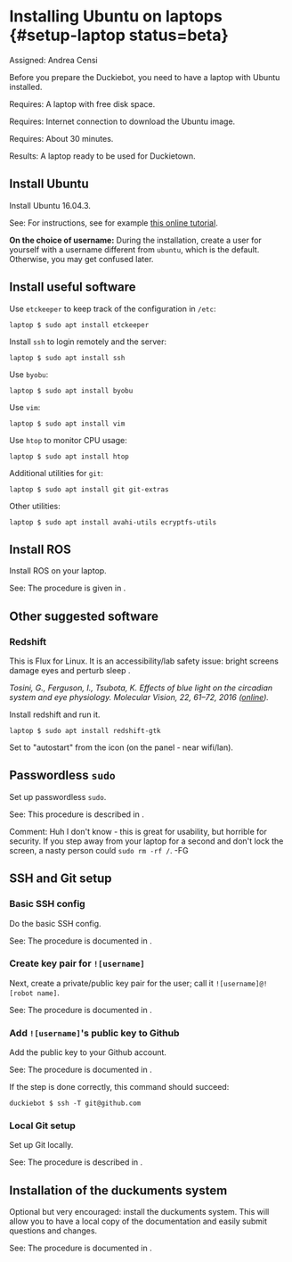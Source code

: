 # Installing Ubuntu on laptops {#setup-laptop status=beta}

Assigned: Andrea Censi

Before you prepare the Duckiebot, you need to have a laptop with Ubuntu installed.

<div class='requirements' markdown='1'>

Requires: A laptop with free disk space.

Requires: Internet connection to download the Ubuntu image.

Requires: About 30 minutes.

Results: A laptop ready to be used for Duckietown.

</div>

## Install Ubuntu

Install Ubuntu 16.04.3.

See: For instructions, see for example [this online tutorial][tutorial].

[tutorial]: https://tutorials.ubuntu.com/tutorial/tutorial-install-ubuntu-desktop

**On the choice of username:**  During the installation, create a user for yourself with a username different from `ubuntu`, which is the default. Otherwise, you may get confused later.


<!--

I chose the following options:

        language: English
        username: ubuntu
        password: ubuntu
        hostname: duckietop

If you choose a different username, you will need to change all the commands later. -->

## Install useful software

Use `etckeeper` to keep track of the configuration in `/etc`:

    laptop $ sudo apt install etckeeper

Install `ssh` to login remotely and the server:

    laptop $ sudo apt install ssh

Use `byobu`:

    laptop $ sudo apt install byobu

Use `vim`:

    laptop $ sudo apt install vim

Use `htop` to monitor CPU usage:

    laptop $ sudo apt install htop

Additional utilities for `git`:

    laptop $ sudo apt install git git-extras

Other utilities:

    laptop $ sudo apt install avahi-utils ecryptfs-utils


## Install ROS

Install ROS on your laptop.

See: The procedure is given in [](+software_reference#install-ROS).


## Other suggested software

### Redshift

This is Flux for Linux. It is an accessibility/lab safety issue: bright screens damage eyes and perturb sleep [](#bib:tosini16).

<cite id='bib:tosini16'>
    Tosini, G., Ferguson, I., Tsubota, K. <em>Effects of blue light on the circadian system and eye physiology</em>. Molecular Vision, 22, 61–72, 2016 (<a href="https://www.ncbi.nlm.nih.gov/pmc/articles/PMC4734149/">online</a>).
</cite>

Install redshift and run it.

    laptop $ sudo apt install redshift-gtk

Set to "autostart" from the icon (on the panel - near wifi/lan).

## Passwordless `sudo`

Set up passwordless `sudo`.

See: This procedure is described in [](#howto-passwordless-sudo).


Comment: Huh I don't know - this is great for usability, but horrible for security. If you step away from your laptop for a second and don't lock the screen, a nasty person could `sudo rm -rf /`. -FG

## SSH and Git setup


### Basic SSH config

Do the basic SSH config.

See: The procedure is documented in [](+software_reference#ssh-local-configuration).


### Create key pair for `![username]`

Next, create a private/public key pair for the user; call it `![username]@![robot name]`.

See: The procedure is documented in [](+software_reference#howto-create-key-pair).

### Add `![username]`'s public key to Github

Add the public key to your Github account.

See: The procedure is documented in [](+software_reference#howto-add-pubkey-to-github).

If the step is done correctly, this command should succeed:

    duckiebot $ ssh -T git@github.com

### Local Git setup

Set up Git locally.

See: The procedure is described in [](+software_reference#howto-git-local-config).

## Installation of the duckuments system

Optional but very encouraged: install the duckuments system.
This will allow you to have a local copy of the documentation
and easily submit questions and changes.

See: The procedure is documented in [](+duckumentation#duckumentation-installing-docs-system).


